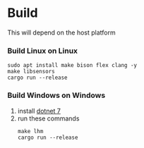 # Build

This will depend on the host platform

### Build Linux on Linux
```
sudo apt install make bison flex clang -y
make libsensors
cargo run --release
```
### Build Windows on Windows
1. install [dotnet 7](https://dotnet.microsoft.com/en-us/download/dotnet/7.0)
2. run these commands
    ```
    make lhm
    cargo run --release
    ```